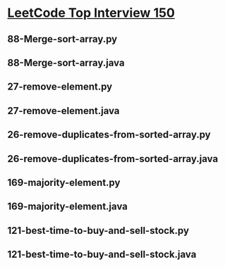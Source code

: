 # [LeetCode Top Interview 150](https://leetcode.com/studyplan/top-interview-150/)

## 88-Merge-sort-array.py
## 88-Merge-sort-array.java
## 27-remove-element.py
## 27-remove-element.java
## 26-remove-duplicates-from-sorted-array.py
## 26-remove-duplicates-from-sorted-array.java
## 169-majority-element.py
## 169-majority-element.java
## 121-best-time-to-buy-and-sell-stock.py
## 121-best-time-to-buy-and-sell-stock.java